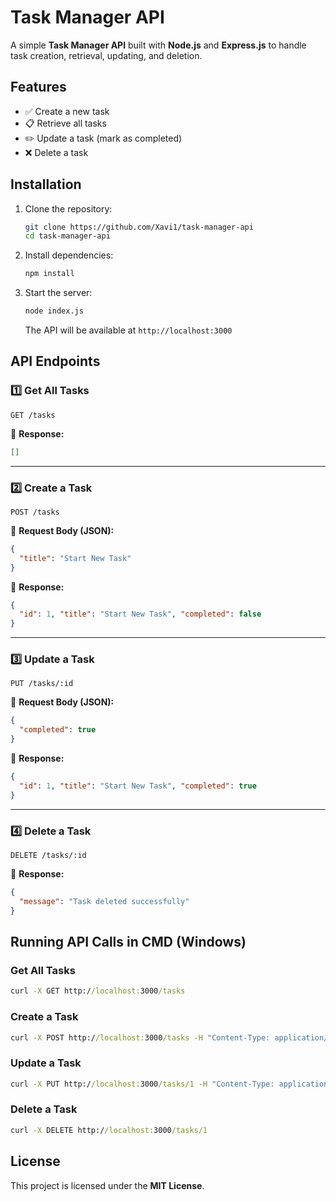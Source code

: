 # Task Manager API

A simple **Task Manager API** built with **Node.js** and **Express.js** to handle task creation, retrieval, updating, and deletion.

## Features
- ✅ Create a new task
- 📋 Retrieve all tasks
- ✏️ Update a task (mark as completed)
- ❌ Delete a task

## Installation

1. Clone the repository:
   ```sh
   git clone https://github.com/Xavi1/task-manager-api
   cd task-manager-api
   ```

2. Install dependencies:
   ```sh
   npm install
   ```

3. Start the server:
   ```sh
   node index.js
   ```
   The API will be available at `http://localhost:3000`

## API Endpoints

### 1️⃣ Get All Tasks
```http
GET /tasks

```
📌 **Response:**
```json
[]
```

---

### 2️⃣ Create a Task
```http
POST /tasks
```
📌 **Request Body (JSON):**
```json
{
  "title": "Start New Task"
}
```
📌 **Response:**
```json
{
  "id": 1, "title": "Start New Task", "completed": false
}
```

---

### 3️⃣ Update a Task
```http
PUT /tasks/:id
```
📌 **Request Body (JSON):**
```json
{
  "completed": true
}
```
📌 **Response:**
```json
{
  "id": 1, "title": "Start New Task", "completed": true
}
```

---

### 4️⃣ Delete a Task
```http
DELETE /tasks/:id
```
📌 **Response:**
```json
{
  "message": "Task deleted successfully"
}
```

## Running API Calls in CMD (Windows)
### Get All Tasks
```cmd
curl -X GET http://localhost:3000/tasks
```
### Create a Task
```cmd
curl -X POST http://localhost:3000/tasks -H "Content-Type: application/json" -d "{\"title\":\"Start New Task\"}"
```
### Update a Task
```cmd
curl -X PUT http://localhost:3000/tasks/1 -H "Content-Type: application/json" -d "{\"completed\": true}"
```
### Delete a Task
```cmd
curl -X DELETE http://localhost:3000/tasks/1
```

## License
This project is licensed under the **MIT License**.

